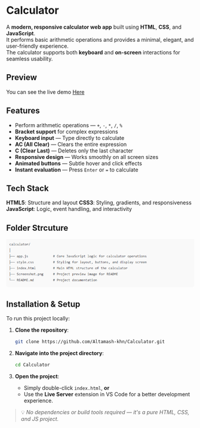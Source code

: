 # Calculator

A **modern, responsive calculator web app** built using **HTML**, **CSS**, and **JavaScript**.  
It performs basic arithmetic operations and provides a minimal, elegant, and user-friendly experience.  
The calculator supports both **keyboard** and **on-screen** interactions for seamless usability.

## Preview

You can see the live demo <a href="https://calculator-one-zeta-44.vercel.app/">Here</a>

## Features

- Perform arithmetic operations — `+`, `-`, `*`, `/`, `%`
- **Bracket support** for complex expressions
- **Keyboard input** — Type directly to calculate
- **AC (All Clear)** — Clears the entire expression
- **C (Clear Last)** — Deletes only the last character
- **Responsive design** — Works smoothly on all screen sizes
- **Animated buttons** — Subtle hover and click effects
- **Instant evaluation** — Press `Enter` or `=` to calculate

## Tech Stack

**HTML5**: Structure and layout
**CSS3**: Styling, gradients, and responsiveness
**JavaScript**: Logic, event handling, and interactivity

## Folder Strcuture

<img src="/FolderStrcuture.png" />

## Installation & Setup

To run this project locally:

1. **Clone the repository**:

   ```bash
   git clone https://github.com/Altamash-khn/Calculator.git
   ```

2. **Navigate into the project directory**:

   ```bash
   cd Calculator
   ```

3. **Open the project**:
   - Simply double-click `index.html`, **or**
   - Use the **Live Server** extension in VS Code for a better development experience.

> 💡 _No dependencies or build tools required — it's a pure HTML, CSS, and JS project._
